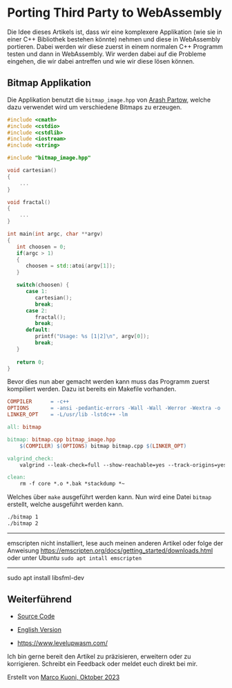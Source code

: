 # Porting Third Party to WebAssembly
Die Idee dieses Artikels ist, dass wir eine komplexere Applikation (wie sie in einer C++ Bibliothek bestehen könnte) nehmen und diese in WebAssembly portieren. Dabei werden wir diese zuerst in einem normalen C++ Programm testen und dann in WebAssembly. Wir werden dabei auf die Probleme eingehen, die wir dabei antreffen und wie wir diese lösen können.

## Bitmap Applikation
Die Applikation benutzt die `bitmap_image.hpp` von [Arash Partow](http://partow.net/programming/bitmap/index.html), welche dazu verwendet wird um verschiedene Bitmaps zu erzeugen.

```cpp
#include <cmath>
#include <cstdio>
#include <cstdlib>
#include <iostream>
#include <string>

#include "bitmap_image.hpp"

void cartesian()
{
    ...
}

void fractal()
{
    ...
}

int main(int argc, char **argv)
{
   int choosen = 0;
   if(argc > 1)
   {
      choosen = std::atoi(argv[1]);
   }

   switch(choosen) {
      case 1:
         cartesian();
         break;
      case 2:
         fractal();
         break;
      default:
         printf("Usage: %s [1|2]\n", argv[0]);
         break;
   }
   
   return 0;
}

```

Bevor dies nun aber gemacht werden kann muss das Programm zuerst kompiliert werden. Dazu ist bereits ein Makefile vorhanden.

```Makefile
COMPILER      = -c++
OPTIONS       = -ansi -pedantic-errors -Wall -Wall -Werror -Wextra -o
LINKER_OPT    = -L/usr/lib -lstdc++ -lm

all: bitmap

bitmap: bitmap.cpp bitmap_image.hpp
	$(COMPILER) $(OPTIONS) bitmap bitmap.cpp $(LINKER_OPT)

valgrind_check:
	valgrind --leak-check=full --show-reachable=yes --track-origins=yes -v ./bitmap

clean:
	rm -f core *.o *.bak *stackdump *~
```

Welches über `make` ausgeführt werden kann. Nun wird eine Datei `bitmap` erstellt, welche ausgeführt werden kann.

```bash
./bitmap 1
./bitmap 2
```

---
emscripten nicht installiert, lese auch meinen anderen Artikel oder folge der Anweisung
https://emscripten.org/docs/getting_started/downloads.html oder unter Ubuntu `sudo apt intall emscripten`

----


sudo apt install libsfml-dev

## Weiterführend
* [Source Code](https://github.com/marcokuoni/public_doc/tree/main/essays/9_porting_third_party_to_webassembly)
* [English Version](https://github.com/marcokuoni/public_doc/tree/main/essays/9_porting_third_party_to_webassembly/README.md)

* https://www.levelupwasm.com/

Ich bin gerne bereit den Artikel zu präzisieren, erweitern oder zu korrigieren. Schreibt ein Feedback oder meldet euch direkt bei mir.

Erstellt von [Marco Kuoni, Oktober 2023](https://marcokuoni.ch)